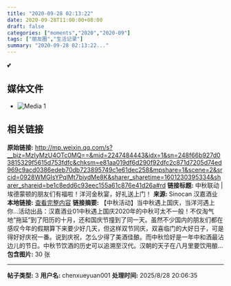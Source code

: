 ```yaml
---
title: "2020-09-28 02:13:22"
date: 2020-09-28T11:00:00+08:00
draft: false
categories: ["moments","2020","2020-09"]
tags: ["朋友圈","生活记录"]
summary: "2020-09-28 02:13:22..."
---
```


💕

## 媒体文件

- ![Media 1](/Moments/photos/2020-09-28/202009280213220.jpg)

## 相关链接

**原始链接:** http://mp.weixin.qq.com/s?__biz=MzIyMzU4OTc0MQ==&mid=2247484443&idx=1&sn=248f66b927d03815329f5615d753fdfc&chksm=e81aa019df6d290f92dfc2c871d7205d74ed969c9acd0386edeb70db723895749c1e61dec258&mpshare=1&scene=2&srcid=0928WMGIsYPqlMt7biydMe8K&sharer_sharetime=1601230395334&sharer_shareid=be1c8edd6c93eec155a61c876e41d26a#rd
**链接标题:** 中秋联动 | 埃德蒙顿的朋友们有福啦！洋河金秋宴，好礼送上门！
**来源:** Sinocan 汉嘉酒业
**本地链接:** [查看完整内容](/link_content/2020/09/2020-09-28-1/link_content/)
**链接摘要:** 【中秋活动】当中秋遇上国庆，当洋河遇上你…活动出品：汉嘉酒业01中秋遇上国庆2020年的中秋可太不一般！不仅淘气地“拖延”到了阳历的十月，还和国庆节撞到了同一天。虽然不少国内的朋友们都在感叹今年的假期算下来要少好几天，但这样双节同庆，双喜临门的大好日子，可是得好好庆祝一番。说到庆祝，怎么少得了美酒佳酿。而中秋恰好是一年中和酒最沾边儿的节日。中秋节饮酒的历史可以追溯至汉代。汉朝的天子在八月里要饮用酿...
**包含图片:** 30 张

---

**帖子类型:** 3
**用户名:** chenxueyuan001
**处理时间:** 2025/8/28 20:06:35